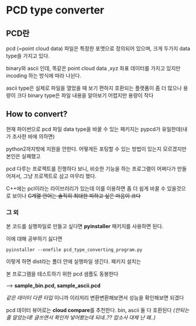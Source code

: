 # PCD type converter

## PCD란
pcd (=point cloud data) 파일은 특정한 포맷으로 정의되어 있으며,
크게 두가지 data type을 가지고 있다.

binary와 ascii 인데, 똑같은 point cloud data ,xyz 좌표 데이터를 가지고 있지만 incoding 하는 방식에 따라 나뉜다.

ascii type은 실제로 파일을 열었을 때 보기 편하지 호환되는 플랫폼이 좀 더 많으나 용량이 크다
binary type은 파일 내용을 알아보기 어렵지만 용량이 작다

## How to convert?

현재 파이썬으로 pcd 파일 data type을 바꿀 수 있는 패키지는 pypcd가 유일한데(내가 조사한 바에 의하면)

python2까지밖에 지원을 안한다. 어떻게든 포팅할 수 있는 방법이 있는지 모르겠지만 본인은 실패했고

pcd 다루는 프로젝트를 진행하다 보니, 비슷한 기능을 하는 프로그램이 어쩌다가 만들어져서, 그냥 프로젝트로 삼고 마무리 했다.

C++에는 pcl이라는 라이브러리가 있는데 이를 이용하면 좀 더 쉽게 바꿀 수 있을것으로 보이나
~~C계열 언어는 솔직히 최대한 피하고 싶은 마음이 크다~~


### 그 외

본 코드를 실행파일로 만들고 싶다면 **pyinstaller** 패키지를 사용하면 된다.

이에 대해 공부하기 싫다면 

```
pyinstaller --onefile pcd_type_converting_program.py
```

이렇게 하면 dist라는 폴더 안에 실행파일 생긴다. 패키지 설치는


본 프로그램을 테스트하기 위한 pcd 샘플도 동봉한다

--> **sample_bin.pcd,
sample_ascii.pcd**

_같은 데이터 다른 타입_
이니까 이리저리 변환변환해보면서 성능을 확인해보면 되겠다

pcd 데이터 뷰어로는 **cloud compare**를 추천한다. bin, ascii 둘 다 호환된다 *(안되는 줄 알았는데! 글쓰면서 확인차 넣어봤는데 되네..?? 맙소사 대체 난 왜..)*
